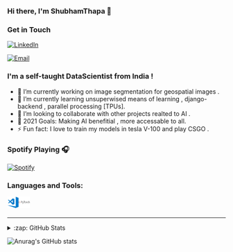 ### Hi there, I'm ShubhamThapa 👋

### Get in Touch


<p align ='left'>
<a href = "https://www.linkedin.com/in/shubham-thapa-2324841b3/" rel = "nofollow"> <img src="https://camo.githubusercontent.com/9354d286708efe5450394771240324309cd530a93524c988d92296fa01b4bd7e/68747470733a2f2f696d672e69636f6e73382e636f6d2f636f6c6f722f34382f3030303030302f6c696e6b6564696e2e706e67" alt="LinkedIn" height="30" data-canonical-src="https://img.icons8.com/color/48/000000/linkedin.png" style="max-width:100%;">
<a>
  
<a href = "mailto:mu745511@gmail.com"> <img src="https://camo.githubusercontent.com/6c19c2328f6595aeb121186d850bcfcae1493f86c9610b2d4816ed1824aca92b/68747470733a2f2f696d672e69636f6e73382e636f6d2f636f6c6f722f34382f3030303030302f676d61696c2e706e67" alt="Email" height="30" data-canonical-src="https://img.icons8.com/color/48/000000/gmail.png" style="max-width:100%;"> <a>
  </p>



  ### I'm a self-taught DataScientist from India !
- 🔭 I’m currently working on image segmentation for geospatial images . 
- 🌱 I’m currently learning unsuperwised means of learning , django-backend , parallel processing [TPUs]. 
- 👯 I’m looking to collaborate with other projects realted to AI .
- 🥅 2021 Goals: Making AI benefitial , more accessable to all. 
- ⚡ Fun fact: I love to train my models in tesla V-100 and play CSGO .  

### Spotify Playing 🎧

[![Spotify](https://novatorem-alpha-amber.vercel.app/api/spotify)](https://open.spotify.com/user/novatorem-alpha-amber)


### Languages and Tools:

<img align="left" alt="Visual Studio Code" width="26px" src="https://raw.githubusercontent.com/github/explore/80688e429a7d4ef2fca1e82350fe8e3517d3494d/topics/visual-studio-code/visual-studio-code.png" />
<img align="left" alt="Pytorch" width="26px" src="https://raw.githubusercontent.com/github/explore/80688e429a7d4ef2fca1e82350fe8e3517d3494d/topics/Pytorch/Pytorch.png" />


<br />
<br />

---
<details>
 <summary>:zap: GitHub Stats</summary>


</details>

![Anurag's GitHub stats](https://github-readme-stats.vercel.app/api?username=mu745511&show_icons=true&theme=tokyonight)



